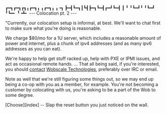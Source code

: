 ┏━┓┏━┓┏┓╻┏━┓╻ ╻┏━┓╻ ╻╺┓ 
┣━┫┗━┓┃┗┫┣━┓┗━┫┏━┛┗━┫ ┃ 
╹ ╹┗━┛╹ ╹┗━┛  ╹┗━╸  ╹╺┻╸
--- Colocation pt. 2 ---

"Currently, our colocation setup is informal, at best.
We'll want to chat first to make sure what you're doing is reasonable.

We charge $80/mo for a 1U server, which includes a reasonable amount of power and internet, plus a chunk of ipv4 addresses (and as many ipv6 addresses as you can eat).

We're happy to help get stuff racked up, help with PXE or IPMI issues, and act as occasional remote hands.
... That all being said, if you're interested, you should [contact][contact]
[Wobscale Technologies][wobscale], preferably over IRC or email.

Note as well that we're still figuring some things out, so we may end up being
a co-op with you as a member, for example. You're not becoming a customer by
colocating with us, you're asking to be a part of the Wob to some degree.

[Choose][index] -- Slap the reset button you just noticed on the wall.

[contact]: https://wobscale.website

[wobscale]: https://wobscale.website
